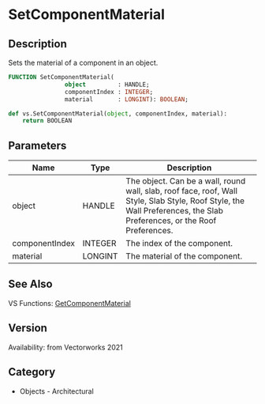# SetComponentMaterial

## Description
Sets the material of a component in an object.

```pascal
FUNCTION SetComponentMaterial(
				object         : HANDLE;
				componentIndex : INTEGER;
				material       : LONGINT): BOOLEAN;
```

```python
def vs.SetComponentMaterial(object, componentIndex, material):
    return BOOLEAN
```

## Parameters
|Name|Type|Description|
|---|---|---|
|object|HANDLE|The object. Can be a wall, round wall, slab, roof face, roof, Wall Style, Slab Style, Roof Style, the Wall Preferences, the Slab Preferences, or the Roof Preferences.|
|componentIndex|INTEGER|The index of the component.|
|material|LONGINT|The material of the component.|

## See Also
VS Functions:
[GetComponentMaterial](GetComponentMaterial.md)

## Version
Availability: from Vectorworks 2021

## Category
* Objects - Architectural

